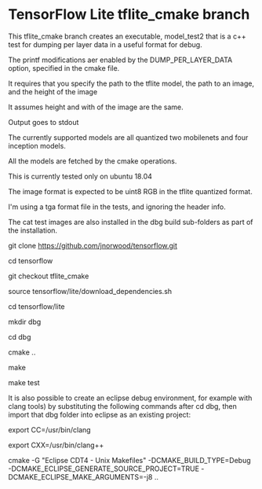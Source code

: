 # TensorFlow Lite tflite_cmake branch
This tflite_cmake branch creates an executable, model_test2 that is a c++ test for dumping per layer data in a useful format for debug.

The printf modifications aer enabled by the DUMP_PER_LAYER_DATA option, specified in the cmake file.

It requires that you specify the path to the tflite model, the path to an image, and the height of the image

It assumes height and with of the image are the same.

Output goes to stdout

The currently supported models are all quantized two mobilenets and four inception models.

All the models are fetched by the cmake operations.

This is currently tested only on ubuntu 18.04

The image format is expected to be uint8 RGB in the tflite quantized format.  

I'm using a tga format file in the tests, and ignoring the header info.

The cat test images are also installed in the dbg build sub-folders as part of the installation.

git clone https://github.com/jnorwood/tensorflow.git 

cd tensorflow

git checkout tflite_cmake

source tensorflow/lite/download_dependencies.sh

cd tensorflow/lite

mkdir dbg

cd dbg

cmake ..

make

make test

It is also possible to create an eclipse debug environment, for example with clang tools) by substituting the following commands after cd dbg, then import that dbg folder into eclipse as an existing project:

export CC=/usr/bin/clang

export CXX=/usr/bin/clang++

cmake -G "Eclipse CDT4 - Unix Makefiles" -DCMAKE_BUILD_TYPE=Debug -DCMAKE_ECLIPSE_GENERATE_SOURCE_PROJECT=TRUE -DCMAKE_ECLIPSE_MAKE_ARGUMENTS=-j8 ..

 



